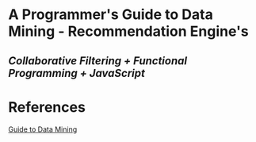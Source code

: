 # A Programmer's Guide to Data Mining - Recommendation Engine's

## *Collaborative Filtering + Functional Programming + JavaScript*

# References
[Guide to Data Mining](http://guidetodatamining.com)
